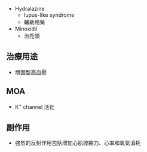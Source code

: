 - Hydralazine
	- lupus-like syndrome
	- 輔助用藥
- Minoxidil
	- 治禿頭
## 治療用途
- 頑固型高血壓
## MOA
- K<sup>+</sup> channel 活化
## 副作用
- 強烈的反射作用包括增加心肌收縮力、心率和氧氣消耗